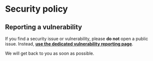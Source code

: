 # Security policy

## Reporting a vulnerability

If you find a security issue or vulnerability, please **do not** open a public issue. Instead, **[use the dedicated vulnerability reporting page](https://github.com/Jelly-RDF/jelly-jvm/security/advisories/new)**.

We will get back to you as soon as possible.
